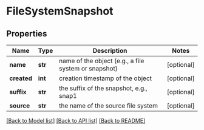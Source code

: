 # FileSystemSnapshot

## Properties
Name | Type | Description | Notes
------------ | ------------- | ------------- | -------------
**name** | **str** | name of the object (e.g., a file system or snapshot) | [optional]
**created** | **int** | creation timestamp of the object | [optional]
**suffix** | **str** | the suffix of the snapshot, e.g., snap1 | [optional]
**source** | **str** | the name of the source file system | [optional]

[[Back to Model list]](index.md#documentation-for-models) [[Back to API list]](index.md#documentation-for-api-endpoints) [[Back to README]](index.md)


